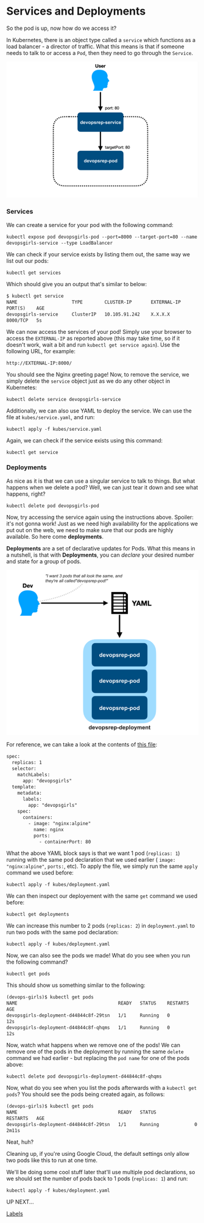 # Services and Deployments

So the pod is up, now how do we access it?

In Kubernetes, there is an object type called a `service` which functions as a load balancer - a director of traffic. What this means is that if someone needs to talk to or access a `Pod`, then they need to go through the `Service`.

![Kubes](/images/12-services.png)

### Services

We can create a service for your pod with the following command:

```
kubectl expose pod devopsgirls-pod --port=8000 --target-port=80 --name devopsgirls-service --type LoadBalancer
```

We can check if your service exists by listing them out, the same way we list out our pods:

```
kubectl get services
```

Which should give you an output that's similar to below:

```
$ kubectl get service
NAME                    TYPE        CLUSTER-IP       EXTERNAL-IP   PORT(S)    AGE
devopsgirls-service     ClusterIP   10.105.91.242    X.X.X.X        8000/TCP   5s
```

We can now access the services of your pod! Simply use your browser to access the `EXTERNAL-IP` as reported above (this may take time, so if it doesn't work, wait a bit and run `kubectl get service again`). Use the following URL, for example:

```
http://EXTERNAL-IP:8000/
```

You should see the Nginx greeting page! Now, to remove the service, we simply delete the `service` object just as we do any other object in Kubernetes:

```
kubectl delete service devopsgirls-service
```

Additionally, we can also use YAML to deploy the service. We can use the file at `kubes/service.yaml`, and run:

```
kubectl apply -f kubes/service.yaml
```

Again, we can check if the service exists using this command:

```
kubectl get service
```

### Deployments

As nice as it is that we can use a singular service to talk to things. But what happens when we delete a pod? Well, we can just tear it down and see what happens, right?

```
kubectl delete pod devopsgirls-pod
```

Now, try accessing the service again using the instructions above. Spoiler: it's not gonna work! Just as we need high availability for the applications we put out on the web, we need to make sure that our pods are highly available. So here come **deployments**.

**Deployments** are a set of declarative updates for Pods. What this means in a nutshell, is that with **Deployments**, you can *declare* your desired number and state for a group of pods. 

![Kubes](/images/12-deployments.png)


For reference, we can take a look at the contents of [this file](https://github.com/DevOps-Girls/from-docker-to-kubernetes/blob/master/kubes/deployment.yaml):

```
spec:
  replicas: 1
  selector:
    matchLabels:
      app: "devopsgirls"
  template:
    metadata:
      labels:
        app: "devopsgirls"
    spec:
      containers:
        - image: "nginx:alpine"
          name: nginx
          ports:
            - containerPort: 80
```

What the above YAML block says is that we want 1 pod (`replicas: 1`) running with the same pod declaration that we used earlier ( `image: "nginx:alpine"`, `ports:`, etc). To apply the file, we simply run the same `apply` command we used before:

```
kubectl apply -f kubes/deployment.yaml
```

We can then inspect our deployement with the same `get` command we used before:

```
kubectl get deployments
```

We can increase this number to 2 pods (`replicas: 2`) in `deployment.yaml` to run two pods with the same pod declaration:

```
kubectl apply -f kubes/deployment.yaml
```

Now, we can also see the pods we made! What do you see when you run the following command?

```
kubectl get pods
```

This should show us something similar to the following:

```
(devops-girls)$ kubectl get pods
NAME                                     READY   STATUS    RESTARTS   AGE
devopsgirls-deployment-d44844c8f-29tsn   1/1     Running   0          12s
devopsgirls-deployment-d44844c8f-qhqms   1/1     Running   0          12s
```

Now, watch what happens when we remove one of the pods! We can remove one of the pods in the deployment by running the same `delete` command we had earlier - but replacing the `pod name` for one of the pods above:

```
kubectl delete pod devopsgirls-deployment-d44844c8f-qhqms
```

Now, what do you see when you list the pods afterwards with a `kubectl get pods`? You should see the pods being created again, as follows:

```
(devops-girls)$ kubectl get pods
NAME                                     READY   STATUS              RESTARTS   AGE
devopsgirls-deployment-d44844c8f-29tsn   1/1     Running             0          2m11s
```

Neat, huh?

Cleaning up, if you're using Google Cloud, the default settings only allow two pods like this to run at one time.

We'll be doing some cool stuff later that'll use multiple pod declarations, so we should set the number of pods back to 1 pods (`replicas: 1`) and run:

```
kubectl apply -f kubes/deployment.yaml
```

UP NEXT...

[Labels](3-Labels.md)
